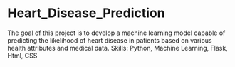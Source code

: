 # Heart_Disease_Prediction
The goal of this project is to develop a machine learning model capable of predicting the likelihood of heart disease in patients based on various health attributes and medical data.        Skills: Python, Machine Learning, Flask, Html, CSS
